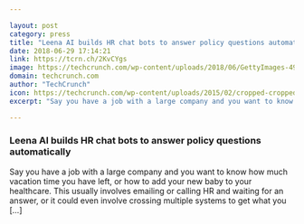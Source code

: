 ```yaml
---

layout: post
category: press
title: "Leena AI builds HR chat bots to answer policy questions automatically"
date: 2018-06-29 17:14:21
link: https://tcrn.ch/2KvCYgs
image: https://techcrunch.com/wp-content/uploads/2018/06/GettyImages-496563363.jpg?w=465
domain: techcrunch.com
author: "TechCrunch"
icon: https://techcrunch.com/wp-content/uploads/2015/02/cropped-cropped-favicon-gradient.png?w=180
excerpt: "Say you have a job with a large company and you want to know how much vacation time you have left, or how to add your new baby to your healthcare. This usually involves emailing or calling HR and waiting for an answer, or it could even involve crossing multiple systems to get what you […]"

---
```


### Leena AI builds HR chat bots to answer policy questions automatically

Say you have a job with a large company and you want to know how much vacation time you have left, or how to add your new baby to your healthcare. This usually involves emailing or calling HR and waiting for an answer, or it could even involve crossing multiple systems to get what you […]